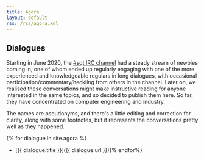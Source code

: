 ```yaml
---
title: Agora
layout: default
rss: /rss/agora.xml
---
```


Dialogues
---------

Starting in June 2020, the [#sqt IRC channel](/irc.html) had a steady stream of
newbies coming in, one of whom ended up regularly engaging with one of the more
experienced and knowledgeable regulars in long dialogues, with occasional
participation/commentary/heckling from others in the channel.  Later on, we
realised these conversations might make instructive reading for anyone
interested in the same topics, and so decided to publish them here.  So far,
they have concentrated on computer engineering and industry.

The names are pseudonyms, and there's a little editing and correction for
clarity, along with some footnotes, but it represents the conversations pretty
well as they happened.

{% for dialogue in site.agora %}
* [{{ dialogue.title }}]({{ dialogue.url }}){% endfor%}
